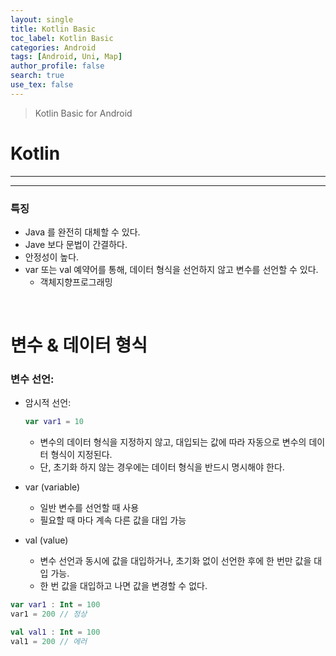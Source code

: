 ```yaml
---
layout: single
title: Kotlin Basic
toc_label: Kotlin Basic
categories: Android
tags: [Android, Uni, Map]
author_profile: false
search: true
use_tex: false
---
```


> Kotlin Basic for Android

# Kotlin

---

---

### 특징
- Java 를 완전히 대체할 수 있다.
- Jave 보다 문법이 간결하다.
- 안정성이 높다.
- var 또는 val 예약어를 통해, 데이터 형식을 선언하지 않고 변수를 선언할 수 있다.
  - 객체지향프로그래밍

<br>

# 변수 & 데이터 형식

### 변수 선언:
- 암시적 선언:
  ```kotlin
  var var1 = 10
  ```
  - 변수의 데이터 형식을 지정하지 않고, 대입되는 값에 따라 자동으로 변수의 데이터 형식이 지정된다.
  - 단, 초기화 하지 않는 경우에는 데이터 형식을 반드시 명시해야 한다.

- var (variable)
  - 일반 변수를 선언할 때 사용
  - 필요할 때 마다 계속 다른 값을 대입 가능
- val (value)
  - 변수 선언과 동시에 값을 대입하거나, 초기화 없이 선언한 후에 한 번만 값을 대입 가능.
  - 한 번 값을 대입하고 나면 값을 변경할 수 없다.

```kotlin
var var1 : Int = 100
var1 = 200 // 정상

val val1 : Int = 100
val1 = 200 // 에러
```

<br>

